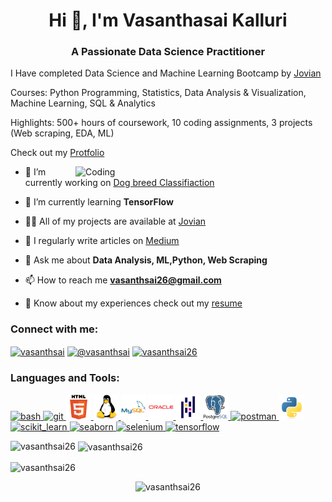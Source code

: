 <h1 align="center">Hi 👋, I'm Vasanthasai Kalluri</h1>
<h3 align="center">A Passionate Data Science Practitioner</h3>

<p>I Have completed Data Science and Machine Learning Bootcamp by <a href="https://jovian.ai/vasanthsai26">Jovian</a></p>
<p>
Courses: Python Programming, Statistics, Data Analysis & Visualization, Machine Learning, SQL & Analytics
</p>
<p>Highlights: 500+ hours of coursework, 10 coding assignments, 3 projects (Web scraping, EDA, ML)
</p> 


<p>Check out my <a href="https://vasanthsai26.github.io/">Protfolio</a></p>



  





<img align="right" alt="Coding" width="400" src="https://i.pinimg.com/originals/54/e3/7d/54e37d8074ebcde1d96c77d7b2a7f310.gif">


- 🔭 I’m currently working on [Dog breed Classifiaction](https://github.com/vasanthsai26/dog_breed_classifiaction)

- 🌱 I’m currently learning **TensorFlow**

- 👨‍💻 All of my projects are available at [Jovian](https://jovian.ai/vasanthsai26)

- 📝 I regularly write articles on [Medium](https://medium.com/@vasanthsai)

- 💬 Ask me about **Data Analysis, ML,Python, Web Scraping**

- 📫 How to reach me **vasanthsai26@gmail.com**

- 📄 Know about my experiences check out my [resume](https://docs.google.com/document/d/1gMAzXa3WD3z3ix_NJ1dGajSXtKjTS4TdAdxG6doIccc/edit?usp=sharing)


<h3 align="left">Connect with me:</h3>
<p align="left">
<a href="https://linkedin.com/in/vasanthsai" target="blank"><img align="center" src="https://raw.githubusercontent.com/rahuldkjain/github-profile-readme-generator/master/src/images/icons/Social/linked-in-alt.svg" alt="vasanthsai" height="30" width="40" /></a>
<a href="https://medium.com/@vasanthsai" target="blank"><img align="center" src="https://raw.githubusercontent.com/rahuldkjain/github-profile-readme-generator/master/src/images/icons/Social/medium.svg" alt="@vasanthsai" height="30" width="40" /></a>
<a href="https://www.hackerrank.com/vasanthsai26" target="blank"><img align="center" src="https://raw.githubusercontent.com/rahuldkjain/github-profile-readme-generator/master/src/images/icons/Social/hackerrank.svg" alt="vasanthsai26" height="30" width="40" /></a>
</p>

<h3 align="left">Languages and Tools:</h3>
<p align="left"> <a href="https://www.gnu.org/software/bash/" target="_blank" rel="noreferrer"> <img src="https://www.vectorlogo.zone/logos/gnu_bash/gnu_bash-icon.svg" alt="bash" width="40" height="40"/> </a> <a href="https://git-scm.com/" target="_blank" rel="noreferrer"> <img src="https://www.vectorlogo.zone/logos/git-scm/git-scm-icon.svg" alt="git" width="40" height="40"/> </a> <a href="https://www.w3.org/html/" target="_blank" rel="noreferrer"> <img src="https://raw.githubusercontent.com/devicons/devicon/master/icons/html5/html5-original-wordmark.svg" alt="html5" width="40" height="40"/> </a> <a href="https://www.linux.org/" target="_blank" rel="noreferrer"> <img src="https://raw.githubusercontent.com/devicons/devicon/master/icons/linux/linux-original.svg" alt="linux" width="40" height="40"/> </a> <a href="https://www.mysql.com/" target="_blank" rel="noreferrer"> <img src="https://raw.githubusercontent.com/devicons/devicon/master/icons/mysql/mysql-original-wordmark.svg" alt="mysql" width="40" height="40"/> </a> <a href="https://www.oracle.com/" target="_blank" rel="noreferrer"> <img src="https://raw.githubusercontent.com/devicons/devicon/master/icons/oracle/oracle-original.svg" alt="oracle" width="40" height="40"/> </a> <a href="https://pandas.pydata.org/" target="_blank" rel="noreferrer"> <img src="https://raw.githubusercontent.com/devicons/devicon/2ae2a900d2f041da66e950e4d48052658d850630/icons/pandas/pandas-original.svg" alt="pandas" width="40" height="40"/> </a> <a href="https://www.postgresql.org" target="_blank" rel="noreferrer"> <img src="https://raw.githubusercontent.com/devicons/devicon/master/icons/postgresql/postgresql-original-wordmark.svg" alt="postgresql" width="40" height="40"/> </a> <a href="https://postman.com" target="_blank" rel="noreferrer"> <img src="https://www.vectorlogo.zone/logos/getpostman/getpostman-icon.svg" alt="postman" width="40" height="40"/> </a> <a href="https://www.python.org" target="_blank" rel="noreferrer"> <img src="https://raw.githubusercontent.com/devicons/devicon/master/icons/python/python-original.svg" alt="python" width="40" height="40"/> </a> <a href="https://scikit-learn.org/" target="_blank" rel="noreferrer"> <img src="https://upload.wikimedia.org/wikipedia/commons/0/05/Scikit_learn_logo_small.svg" alt="scikit_learn" width="40" height="40"/> </a> <a href="https://seaborn.pydata.org/" target="_blank" rel="noreferrer"> <img src="https://seaborn.pydata.org/_images/logo-mark-lightbg.svg" alt="seaborn" width="40" height="40"/> </a> <a href="https://www.selenium.dev" target="_blank" rel="noreferrer"> <img src="https://raw.githubusercontent.com/detain/svg-logos/780f25886640cef088af994181646db2f6b1a3f8/svg/selenium-logo.svg" alt="selenium" width="40" height="40"/> </a> <a href="https://www.tensorflow.org" target="_blank" rel="noreferrer"> <img src="https://www.vectorlogo.zone/logos/tensorflow/tensorflow-icon.svg" alt="tensorflow" width="40" height="40"/> </a> </p>

<p><img align="left" src="https://github-readme-stats.vercel.app/api/top-langs?username=vasanthsai26&show_icons=true&locale=en&layout=compact" alt="vasanthsai26" /></p>

<p>&nbsp;<img align="center" src="https://github-readme-stats.vercel.app/api?username=vasanthsai26&show_icons=true&locale=en" alt="vasanthsai26" /></p>

<p><img align="center" src="https://github-readme-streak-stats.herokuapp.com/?user=vasanthsai26&" alt="vasanthsai26" /></p>
<p align="center"> <img src="https://komarev.com/ghpvc/?username=vasanthsai26&label=Profile%20views&color=0e75b6&style=flat" alt="vasanthsai26" /> </p>

